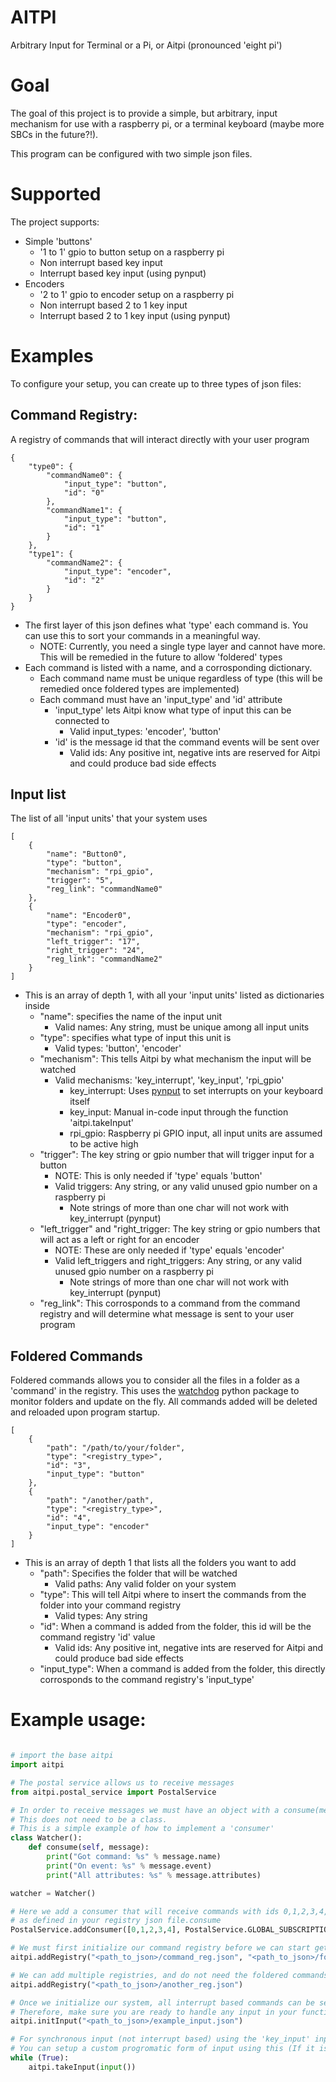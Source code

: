 # AITPI
Arbitrary Input for Terminal or a Pi, or Aitpi (pronounced 'eight pi')

# Goal
The goal of this project is to provide a simple, but arbitrary, input
mechanism for use with a raspberry pi, or a terminal keyboard (maybe more SBCs in the future?!).

This program can be configured with two simple json files.

# Supported
The project supports:
- Simple 'buttons'
    - '1 to 1' gpio to button setup on a raspberry pi
    - Non interrupt based key input
    - Interrupt based key input (using pynput)
- Encoders
    - '2 to 1' gpio to encoder setup on a raspberry pi
    - Non interrupt based 2 to 1 key input
    - Interrupt based 2 to 1 key input (using pynput)

# Examples
To configure your setup, you can create up to three types of json files:

## Command Registry:
A registry of commands that will interact directly with your user program
```
{
    "type0": {
        "commandName0": {
            "input_type": "button",
            "id": "0"
        },
        "commandName1": {
            "input_type": "button",
            "id": "1"
        }
    },
    "type1": {
        "commandName2": {
            "input_type": "encoder",
            "id": "2"
        }
    }
}
```
- The first layer of this json defines what 'type' each command is. You can use this to sort your commands in a meaningful way.
    - NOTE: Currently, you need a single type layer and cannot have more. This will be remedied in the future to allow 'foldered' types
- Each command is listed with a name, and a corrosponding dictionary.
    - Each command name must be unique regardless of type (this will be remedied once foldered types are implemented)
    - Each command must have an 'input_type' and 'id' attribute
        - 'input_type' lets Aitpi know what type of input this can be connected to
            - Valid input_types: 'encoder', 'button'
        - 'id' is the message id that the command events will be sent over
            - Valid ids: Any positive int, negative ints are reserved for Aitpi and could produce bad side effects

## Input list
The list of all 'input units' that your system uses
```
[
    {
        "name": "Button0",
        "type": "button",
        "mechanism": "rpi_gpio",
        "trigger": "5",
        "reg_link": "commandName0"
    },
    {
        "name": "Encoder0",
        "type": "encoder",
        "mechanism": "rpi_gpio",
        "left_trigger": "17",
        "right_trigger": "24",
        "reg_link": "commandName2"
    }
]
```
- This is an array of depth 1, with all your 'input units' listed as dictionaries inside
    - "name": specifies the name of the input unit
        - Valid names: Any string, must be unique among all input units
    - "type": specifies what type of input this unit is
        - Valid types: 'button', 'encoder'
    - "mechanism": This tells Aitpi by what mechanism the input will be watched
        - Valid mechanisms: 'key_interrupt', 'key_input', 'rpi_gpio'
            - key_interrupt: Uses [pynput](https://pypi.org/project/pynput/) to set interrupts on your keyboard itself
            - key_input: Manual in-code input through the function 'aitpi.takeInput'
            - rpi_gpio: Raspberry pi GPIO input, all input units are assumed to be active high
    - "trigger": The key string or gpio number that will trigger input for a button
        - NOTE: This is only needed if 'type' equals 'button'
        - Valid triggers: Any string, or any valid unused gpio number on a raspberry pi
            - Note strings of more than one char will not work with key_interrupt (pynput)
    - "left_trigger" and "right_trigger: The key string or gpio numbers that will act as a left or right for an encoder
        - NOTE: These are only needed if 'type' equals 'encoder'
        - Valid left_triggers and right_triggers: Any string, or any valid unused gpio number on a raspberry pi
            - Note strings of more than one char will not work with key_interrupt (pynput)
    - "reg_link": This corrosponds to a command from the command registry and will determine what message is sent to your user program

## Foldered Commands
Foldered commands allows you to consider all the files in a folder as a 'command' in the registry.
This uses the [watchdog](https://pythonhosted.org/watchdog/) python package to monitor folders and update on the fly.
All commands added will be deleted and reloaded upon program startup.
```
[
    {
        "path": "/path/to/your/folder",
        "type": "<registry_type>",
        "id": "3",
        "input_type": "button"
    },
    {
        "path": "/another/path",
        "type": "<registry_type>",
        "id": "4",
        "input_type": "encoder"
    }
]
```
- This is an array of depth 1 that lists all the folders you want to add
    - "path": Specifies the folder that will be watched
        - Valid paths: Any valid folder on your system
    - "type": This will tell Aitpi where to insert the commands from the folder into your command registry
        - Valid types: Any string
    - "id": When a command is added from the folder, this id will be the command registry 'id' value
        - Valid ids: Any positive int, negative ints are reserved for Aitpi and could produce bad side effects
    - "input_type": When a command is added from the folder, this directly corrosponds to the command registry's 'input_type'


# Example usage:
```python

# import the base aitpi
import aitpi

# The postal service allows us to receive messages
from aitpi.postal_service import PostalService

# In order to receive messages we must have an object with a consume(message) function
# This does not need to be a class.
# This is a simple example of how to implement a 'consumer'
class Watcher():
    def consume(self, message):
        print("Got command: %s" % message.name)
        print("On event: %s" % message.event)
        print("All attributes: %s" % message.attributes)

watcher = Watcher()

# Here we add a consumer that will receive commands with ids 0,1,2,3,4, these ids are the sameconsume
# as defined in your registry json file.consume
PostalService.addConsumer([0,1,2,3,4], PostalService.GLOBAL_SUBSCRIPTION, watcher)

# We must first initialize our command registry before we can start getting input
aitpi.addRegistry("<path_to_json>/command_reg.json", "<path_to_json>/foldered_commands.json")

# We can add multiple registries, and do not need the foldered commands
aitpi.addRegistry("<path_to_json>/another_reg.json")

# Once we initialize our system, all interrupt based commands can be sent imediately.
# Therefore, make sure you are ready to handle any input in your functions before calling this.
aitpi.initInput("<path_to_json>/example_input.json")

# For synchronous input (not interrupt based) using the 'key_input' input mechanism is desireable
# You can setup a custom progromatic form of input using this (If it is good enough, add it to AITPI!)
while (True):
    aitpi.takeInput(input())
```